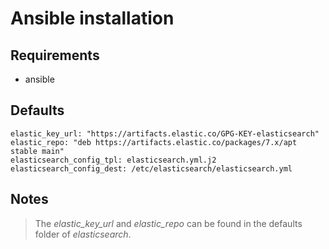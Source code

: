 # Ansible installation

## Requirements
- ansible
## Defaults

```
elastic_key_url: "https://artifacts.elastic.co/GPG-KEY-elasticsearch"
elastic_repo: "deb https://artifacts.elastic.co/packages/7.x/apt stable main"
elasticsearch_config_tpl: elasticsearch.yml.j2
elasticsearch_config_dest: /etc/elasticsearch/elasticsearch.yml
```

## Notes
 
> The _elastic_key_url_ and _elastic_repo_ can be found in the defaults folder of _elasticsearch_. 



